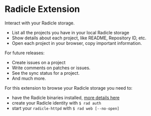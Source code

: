 # Radicle Extension

Interact with your Radicle storage.

- List all the projects you have in your local Radicle storage
- Show details about each project, like README, Repository ID, etc.
- Open each project in your browser, copy important information.

For future releases:

- Create issues on a project
- Write comments on patches or issues.
- See the sync status for a project.
- And much more.

For this extension to browse your Radicle storage you need to:

- have the Radicle binaries installed, [more details here](https://radicle.xyz)
- create your Radicle identity with `$ rad auth`
- start your `radicle-httpd` with `$ rad web [--no-open]`

